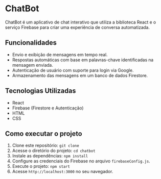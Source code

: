 # ChatBot

ChatBot é um aplicativo de chat interativo que utiliza a biblioteca React e o serviço Firebase para criar uma experiência de conversa automatizada.

## Funcionalidades

- Envio e exibição de mensagens em tempo real.
- Respostas automáticas com base em palavras-chave identificadas na mensagem enviada.
- Autenticação de usuário com suporte para login via Google.
- Armazenamento das mensagens em um banco de dados Firestore.

## Tecnologias Utilizadas

- React
- Firebase (Firestore e Autenticação)
- HTML
- CSS

## Como executar o projeto

1. Clone este repositório: `git clone`
2. Acesse o diretório do projeto: `cd chatbot`
3. Instale as dependências: `npm install`
4. Configure as credenciais do Firebase no arquivo `firebaseConfig.js`.
5. Execute o projeto: `npm start`
6. Acesse `http://localhost:3000` no seu navegador.
